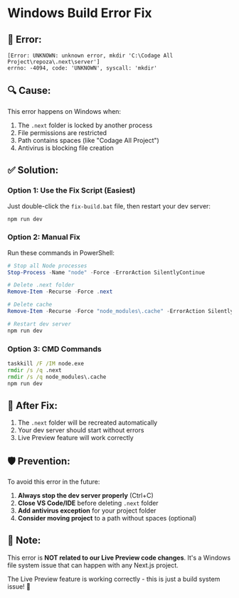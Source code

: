 # Windows Build Error Fix

## 🐛 Error:
```
[Error: UNKNOWN: unknown error, mkdir 'C:\Codage All Project\repoza\.next\server']
errno: -4094, code: 'UNKNOWN', syscall: 'mkdir'
```

## 🔍 Cause:
This error happens on Windows when:
1. The `.next` folder is locked by another process
2. File permissions are restricted
3. Path contains spaces (like "Codage All Project")
4. Antivirus is blocking file creation

## ✅ Solution:

### **Option 1: Use the Fix Script (Easiest)**

Just double-click the `fix-build.bat` file, then restart your dev server:

```bash
npm run dev
```

### **Option 2: Manual Fix**

Run these commands in PowerShell:

```powershell
# Stop all Node processes
Stop-Process -Name "node" -Force -ErrorAction SilentlyContinue

# Delete .next folder
Remove-Item -Recurse -Force .next

# Delete cache
Remove-Item -Recurse -Force "node_modules\.cache" -ErrorAction SilentlyContinue

# Restart dev server
npm run dev
```

### **Option 3: CMD Commands**

```cmd
taskkill /F /IM node.exe
rmdir /s /q .next
rmdir /s /q node_modules\.cache
npm run dev
```

## 🚀 After Fix:

1. The `.next` folder will be recreated automatically
2. Your dev server should start without errors
3. Live Preview feature will work correctly

## 🛡️ Prevention:

To avoid this error in the future:

1. **Always stop the dev server properly** (Ctrl+C)
2. **Close VS Code/IDE** before deleting `.next` folder
3. **Add antivirus exception** for your project folder
4. **Consider moving project** to a path without spaces (optional)

## 📝 Note:

This error is **NOT related to our Live Preview code changes**. It's a Windows file system issue that can happen with any Next.js project.

The Live Preview feature is working correctly - this is just a build system issue! 🎉
